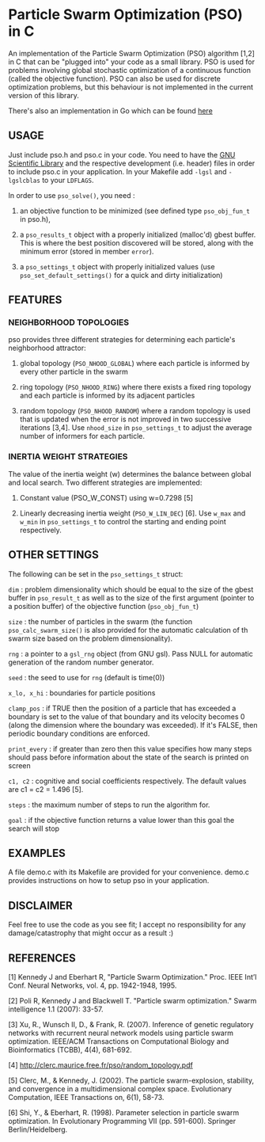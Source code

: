 Particle Swarm Optimization (PSO) in C
===



An implementation of the Particle Swarm Optimization (PSO) algorithm
[1,2] in C that can be "plugged into" your code as a small
library. PSO is used for problems involving global stochastic
optimization of a continuous function (called the objective
function). PSO can also be used for discrete optimization problems,
but this behaviour is not implemented in the current version of this
library.

There's also an implementation in Go which can be found
[here](https://github.com/kkentzo/pso.go)







## USAGE


Just include pso.h and pso.c in your code. You need to have the [GNU
Scientific Library](http://www.gnu.org/software/gsl/) and the
respective development (i.e. header) files in order to include pso.c
in your application. In your Makefile add `-lgsl` and `-lgslcblas` to
your `LDFLAGS`.

In order to use `pso_solve()`, you need :

1. an objective function to be minimized (see defined type
`pso_obj_fun_t` in pso.h),

2. a `pso_results_t` object with a properly initialized (malloc'd)
gbest buffer. This is where the best position discovered will be
stored, along with the minimum error (stored in member `error`).

3. a `pso_settings_t` object with properly initialized values (use
`pso_set_default_settings()` for a quick and dirty initialization)






## FEATURES




### NEIGHBORHOOD TOPOLOGIES

pso provides three different strategies for determining each
particle's neighborhood attractor:

1. global topology (`PSO_NHOOD_GLOBAL`) where each particle is informed
by every other particle in the swarm

2. ring topology (`PSO_NHOOD_RING`) where there exists a fixed ring
topology and each particle is informed by its adjacent particles

3. random topology (`PSO_NHOOD_RANDOM`) where a random topology is
used that is updated when the error is not improved in two successive
iterations [3,4]. Use `nhood_size` in `pso_settings_t` to adjust the
average number of informers for each particle.




### INERTIA WEIGHT STRATEGIES

The value of the inertia weight (w) determines the balance between
global and local search. Two different strategies are implemented:

1. Constant value (PSO_W_CONST) using w=0.7298 [5]

2. Linearly decreasing inertia weight (`PSO_W_LIN_DEC`) [6]. Use
`w_max` and `w_min` in `pso_settings_t` to control the starting and
ending point respectively.




## OTHER SETTINGS


The following can be set in the `pso_settings_t` struct:


`dim` : problem dimensionality which should be equal to the size of
the gbest buffer in `pso_result_t` as well as to the size of the first
argument (pointer to a position buffer) of the objective function
(`pso_obj_fun_t`)

`size` : the number of particles in the swarm (the function
`pso_calc_swarm_size()` is also provided for the automatic calculation
of th swarm size based on the problem dimensionality).

`rng` : a pointer to a `gsl_rng` object (from GNU gsl). Pass NULL for
automatic generation of the random number generator.

`seed` : the seed to use for `rng` (default is time(0))

`x_lo, x_hi` : boundaries for particle positions

`clamp_pos` : if TRUE then the position of a particle that has exceeded
a boundary is set to the value of that boundary and its velocity
becomes 0 (along the dimension where the boundary was exceeded). If
it's FALSE, then periodic boundary conditions are enforced.

`print_every` : if greater than zero then this value specifies how many
steps should pass before information about the state of the search is
printed on screen

`c1, c2` : cognitive and social coefficients respectively. The default
values are c1 = c2 = 1.496 [5].

`steps` : the maximum number of steps to run the algorithm for.

`goal` : if the objective function returns a value lower than this
goal the search will stop








## EXAMPLES

A file demo.c with its Makefile are provided for your
convenience. demo.c provides instructions on how to setup pso in your
application.






## DISCLAIMER

Feel free to use the code as you see fit; I accept no responsibility
for any damage/catastrophy that might occur as a result :)







## REFERENCES


[1] Kennedy J and Eberhart R, "Particle Swarm Optimization."
Proc. IEEE Int’l Conf. Neural Networks, vol. 4, pp. 1942-1948, 1995.

[2] Poli R, Kennedy J and Blackwell T. "Particle swarm
optimization." Swarm intelligence 1.1 (2007): 33-57.

[3] Xu, R., Wunsch II, D., & Frank, R. (2007). Inference of genetic
regulatory networks with recurrent neural network models using
particle swarm optimization. IEEE/ACM Transactions on Computational
Biology and Bioinformatics (TCBB), 4(4), 681-692.

[4] http://clerc.maurice.free.fr/pso/random_topology.pdf

[5] Clerc, M., & Kennedy, J. (2002). The particle swarm-explosion,
stability, and convergence in a multidimensional complex
space. Evolutionary Computation, IEEE Transactions on, 6(1), 58-73.

[6] Shi, Y., & Eberhart, R. (1998). Parameter selection in particle
swarm optimization. In Evolutionary Programming VII
(pp. 591-600). Springer Berlin/Heidelberg.
